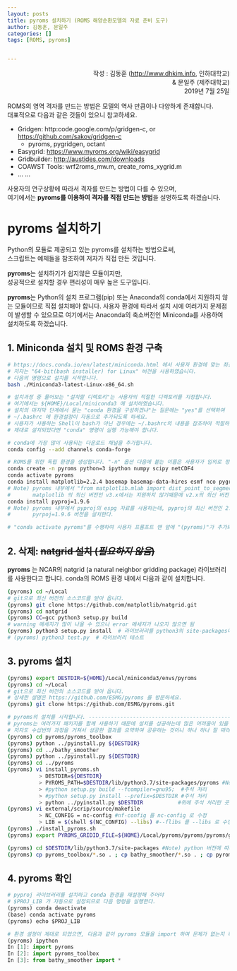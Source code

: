 ```yaml
---
layout: posts
title: pyroms 설치하기 (ROMS 해양순환모델의 자료 준비 도구)
author: 김동훈, 문일주
categories: []
tags: [ROMS, pyroms]


---
```




<p style="text-align:right">작성 : 김동훈 (<a href="http://www.dhkim.info">http://www.dhkim.info</a>, 인하대학교)<br/> & 문일주 (제주대학교)<br/>2019년 7월 25일</p>

ROMS의 영역 격자를 만드는 방법은 모델의 역사 만큼이나 다양하게 존재합니다.<br/>대표적으로 다음과 같은 것들이 있으니 참고하세요.

- Gridgen: http:code.google.com/p/gridgen-c, or https://github.com/sakov/gridgen-c
  - pyroms, pygridgen, octant
- Easygrid: https://www.myroms.org/wiki/easygrid 
- Gridbuilder: http://austides.com/downloads
- COAWST Tools: wrf2roms_mw.m, create_roms_xygrid.m
- … ...

사용자의 연구상황에 따라서 격자를 만드는 방법이 다를 수 있으며,<br/>
여기에서는 **pyroms를 이용하여 격자를 직접 만드는 방법**을 설명하도록 하겠습니다. 

# **pyroms** 설치하기

Python의 모듈로 제공되고 있는 pyroms를 설치하는 방법으로써,<br/>스크립트는 예제들을 참조하여 저자가 직접 만든 것입니다.

**pyroms**는 설치하기가 쉽지않은 모듈이지만, <br/>성공적으로 설치할 경우 편리성이 매우 높은 도구입니다.

**pyroms**는 Python의 설치 프로그램(pip) 또는 Anaconda의 conda에서 지원하지 않는 모듈이므로 직접 설치해야 합니다. 사용자 환경에 따라서 설치 시에 여러가지 문제점이 발생할 수 있으므로 여기에서는 Anaconda의 축소버전인 Miniconda를 사용하여 설치하도록 하겠습니다. 

## 1. Miniconda 설치 및 ROMS 환경 구축

```bash
# https://docs.conda.io/en/latest/miniconda.html 에서 사용자 환경에 맞는 최신 버전을 가져 오세요.
# 저자는 "64-bit(bash installer) for Linux" 버전을 사용하였습니다.
# 다음의 명령으로 설치를 시작합니다.
bash ./Miniconda3-latest-Linux-x86_64.sh

# 설치과정 중 물어보는 "설치할 디렉토리"는 사용자의 적절한 디렉토리를 지정합니다. 
# 여기에서는 ${HOME}/Local/miniconda3 에 설치하였습니다.
# 설치의 마지막 단계에서 묻는 "conda 환경을 구성하겠냐"는 질문에는 "yes"를 선택하여 
# ~/.bashrc 에 환경설정이 자동으로 추가되도록 하세요.
# 사용자가 사용하는 Shell이 bash가 아닌 경우에는 ~/.bashrc의 내용을 참조하여 적절하게 반영하여야 합니다.
# 제대로 설치되었다면 "conda" 명령이 실행 가능해야 합니다.

# conda에 가장 많이 사용되는 다운로드 채널을 추가합니다.
conda config --add channels conda-forge

# ROMS를 위한 독립 환경을 생성합니다. "-n" 옵션 다음에 붙는 이름은 사용자가 임의로 정하세요.
conda create -n pyroms python=3 ipython numpy scipy netCDF4
conda activate pyroms
conda install matplotlib=2.2.4 basemap basemap-data-hires esmf nco pygrib
# Note) pyroms 내부에서 "from matplotlib.mlab import dist_point_to_segment"을 사용하는데,
#       matplotlib 의 최신 버전인 v3.x에서는 지원하지 않기때문에 v2.x의 최신 버전을 설치한다.
conda install pyproj=1.9.6
# Note) pyroms 내부에서 pyproj의 espg 자료를 사용하는데, pyproj의 최신 버전인 2.x 에는 espg 자료가 없으므로
#       pyrpoj=1.9.6 버전을 설치한다.

# "conda activate pyroms"를 수행하여 사용자 프롬프트 맨 앞에 "(pyroms)"가 추가되었다면 성공적으로 설치한 것입니다.
```

## 2. 삭제: ~~natgrid 설치 (*필요하지 않음*)~~

**pyroms** 는 NCAR의 natgrid (a natural neighbor gridding package) 라이브러리를 사용한다고 합니다. 
conda의 ROMS 환경 내에서 다음과 같이 설치합니다.

```bash
(pyroms) cd ~/Local
# git으로 최신 버전의 소스코드를 받아 옵니다.
(pyroms) git clone https://github.com/matplotlib/natgrid.git
(pyroms) cd natgrid
(pyroms) CC=gcc python3 setup.py build
# warning 메세지가 많이 나올 수 있으나 error 메세지가 나오지 않으면 됨
(pyroms) python3 setup.py install  # 라이브러리를 python3의 site-packages에 설치
# (pyroms) python3 test.py  # 라이브러리 테스트
```

## 3. pyroms 설치

```bash
(pyroms) export DESTDIR=${HOME}/Local/miniconda3/envs/pyroms
(pyroms) cd ~/Local
# git으로 최신 버전의 소스코드를 받아 옵니다. 
# 상세한 설명은 https://github.com/ESMG/pyroms 를 방문하세요.
(pyroms) git clone https://github.com/ESMG/pyroms.git

# pyroms의 설치를 시작합니다. ----------------------------------------------------
# pyroms는 여러가지 패키지를 함께 사용하기 때문에 설치를 성공하는데 많은 어려움이 있을 수 있습니다. 
# 저자도 수십번의 과정을 거쳐서 성공한 결과를 요약하여 공유하는 것이니 하나 하나 잘 따라하셔야 합니다. 
(pyroms) cd pyroms/pyroms_toolbox
(pyroms) python ../pyinstall.py ${DESTDIR}
(pyroms) cd ../bathy_smoother
(pyroms) python ../pyinstall.py ${DESTDIR}
(pyroms) cd ../pyroms
(pyroms) vi install_pyroms.sh
          > DESTDIR=${DESTDIR}
          > PYROMS_PATH=$DESTDIR/lib/python3.7/site-packages/pyroms #Note) python 버전 확인
          > #python setup.py build --fcompiler=gnu95;  #주석 처리
          > #python setup.py install --prefix=$DESTDIR #주석 처리
          > python ../pyinstall.py $DESTDIR           #위에 주석 처리한 곳 바로 아래에 추가
(pyroms) vi external/scrip/source/makefile
          > NC_CONFIG = nc-config #nf-config 를 nc-config 로 수정
          > LIB = $(shell $(NC_CONFIG) --libs) #--flibs 를 --libs 로 수정
(pyroms) ./install_pyroms.sh
(pyroms) export PYROMS_GRIDID_FILE=${HOME}/Local/pyroms/pyroms/pyroms/gridid.txt

(pyroms) cd $DESTDIR/lib/python3.7/site-packages #Note) python 버전에 따라 path가 다름
(pyroms) cp pyroms_toolbox/*.so . ; cp bathy_smoother/*.so . ; cp pyroms/*.so .
```

## 4. pyroms 확인

```python
# pyproj 라이브러리를 설치하고 conda 환경을 재설정해 주어야
# $PROJ_LIB 가 자동으로 설정되므로 다음 명령을 실행한다.
(pyroms) conda deactivate
(base) conda activate pyroms
(pyroms) echo $PROJ_LIB

# 환경 설정이 제대로 되었으면, 다음과 같이 pyroms 모듈을 import 하여 문제가 없는지 확인한다.
(pyroms) ipython
In [1]: import pyroms
In [2]: import pyroms_toolbox
In [3]: from bathy_smoother import *

```

